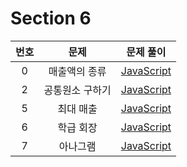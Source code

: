 # Section 6

| 번호 |      문제       |              문제 풀이               |
| :--: | :-------------: | :----------------------------------: |
|  0   |  매출액의 종류  |  [JavaScript](./0-매출액의_종류.js)  |
|  2   | 공통원소 구하기 | [JavaScript](./2-공통원소_구하기.js) |
|  5   |    최대 매출    |    [JavaScript](./5-최대_매출.js)    |
|  6   |    학급 회장    |    [JavaScript](./6-학급_회장.js)    |
|  7   |    아나그램     |    [JavaScript](./7-아나그램.js)     |
